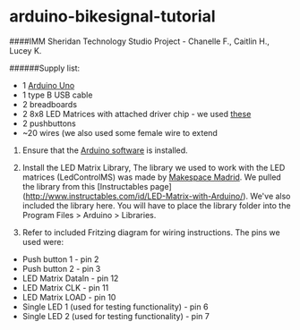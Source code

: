 # arduino-bikesignal-tutorial
####IMM Sheridan Technology Studio Project - Chanelle F., Caitlin H., Lucey K.
[](https://github.com/caitlinhaaf/arduino-bikesignal-tutorial/blob/master/Media/IMG_20151203_161531171.jpg)

######Supply list:
* 1 [Arduino Uno](https://www.arduino.cc/en/Main/ArduinoBoardUno)
* 1 type B USB cable
* 2 breadboards
* 2 8x8 LED Matrices with attached driver chip - we used [these](https://www.creatroninc.com/product/8x8-led-matrix-board/)
* 2 pushbuttons
* ~20 wires (we also used some female wire to extend

1. Ensure that the [Arduino software](https://www.arduino.cc/en/Main/Software) is installed.

2. Install the LED Matrix Library, The library we used to work with the LED matrices (LedControlMS) was made by [Makespace Madrid](http://makespacemadrid.org/). We pulled the library from this [Instructables page] (http://www.instructables.com/id/LED-Matrix-with-Arduino/). We've also included the library here. You will have to place the library folder into the Program Files > Arduino > Libraries.

3. Refer to included Fritzing diagram for wiring instructions. The pins we used were:
 * Push button 1 - pin 2
 * Push button 2 - pin 3 
 * LED Matrix DataIn - pin 12
 * LED Matrix CLK - pin 11
 * LED Matrix LOAD - pin 10
 * Single LED 1 (used for testing functionality) - pin 6
 * Single LED 2 (used for testing functionality) - pin 7


